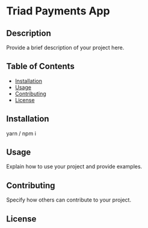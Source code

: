 # Triad Payments App

## Description

Provide a brief description of your project here.

## Table of Contents

- [Installation](#installation)
- [Usage](#usage)
- [Contributing](#contributing)
- [License](#license)

## Installation

yarn / npm i

## Usage

Explain how to use your project and provide examples.

## Contributing

Specify how others can contribute to your project.

## License
